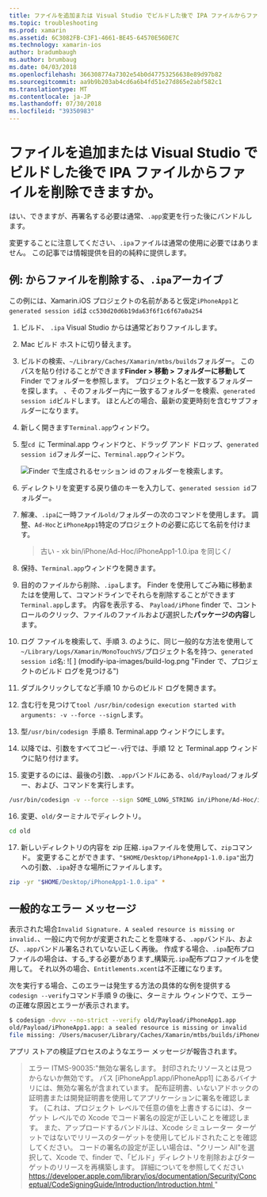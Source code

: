 ```yaml
---
title: ファイルを追加または Visual Studio でビルドした後で IPA ファイルからファイルを削除できますか。
ms.topic: troubleshooting
ms.prod: xamarin
ms.assetid: 6C3082FB-C3F1-4661-BE45-64570E56DE7C
ms.technology: xamarin-ios
author: bradumbaugh
ms.author: brumbaug
ms.date: 04/03/2018
ms.openlocfilehash: 366308774a7302e54b0d47753256638e89d97b82
ms.sourcegitcommit: aa9b9b203ab4cd6a6b4fd51e27d865e2abf582c1
ms.translationtype: MT
ms.contentlocale: ja-JP
ms.lasthandoff: 07/30/2018
ms.locfileid: "39350983"
---
```

# <a name="can-i-add-files-to-or-remove-files-from-an-ipa-file-after-building-it-in-visual-studio"></a>ファイルを追加または Visual Studio でビルドした後で IPA ファイルからファイルを削除できますか。

はい、できますが、再署名する必要は通常、`.app`変更を行った後にバンドルします。

変更することに注意してください、`.ipa`ファイルは通常の使用に必要ではありません。 この記事では情報提供を目的の純粋に提供します。

## <a name="example-removing-a-file-from-a-ipa-archive"></a>例: からファイルを削除する、`.ipa`アーカイブ

この例には、Xamarin.iOS プロジェクトの名前があると仮定`iPhoneApp1`と`generated session id`は `cc530d20d6b19da63f6f1c6f67a0a254`

1.  ビルド、 `.ipa` Visual Studio からは通常どおりファイルします。

2.  Mac ビルド ホストに切り替えます。

3.  ビルドの検索、`~/Library/Caches/Xamarin/mtbs/builds`フォルダー。 このパスを貼り付けることができます**Finder > 移動 > フォルダーに移動して**Finder でフォルダーを参照します。 プロジェクト名と一致するフォルダーを探します。 、そのフォルダー内に一致するフォルダーを検索、`generated session id`ビルドします。 ほとんどの場合、最新の変更時刻を含むサブフォルダーになります。

4.  新しく開きます`Terminal.app`ウィンドウ。

5.  型`cd `に Terminal.app ウィンドウと、ドラッグ アンド ドロップ、`generated session id`フォルダーに、`Terminal.app`ウィンドウ。

    ![](modify-ipa-images/session-id-folder.png "Finder で生成されるセッション id のフォルダーを検索します。")

6.  ディレクトリを変更する戻り値のキーを入力して、`generated session id`フォルダー。

7.  解凍、`.ipa`に一時ファイル`old/`フォルダーの次のコマンドを使用します。 調整、`Ad-Hoc`と`iPhoneApp1`特定のプロジェクトの必要に応じて名前を付けます。

    > 古い - xk bin/iPhone/Ad-Hoc/iPhoneApp1-1.0.ipa を同じく/

8.  保持、`Terminal.app`ウィンドウを開きます。

9.  目的のファイルから削除、`.ipa`します。 Finder を使用してごみ箱に移動またはを使用して、コマンドラインでそれらを削除することができます`Terminal.app`します。 内容を表示する、 `Payload/iPhone` finder で、コントロールのクリック、ファイルのファイルおよび選択した**パッケージの内容**します。

10.  ログ ファイルを検索して、手順 3. のように、同じ一般的な方法を使用して`~/Library/Logs/Xamarin/MonoTouchVS/`プロジェクト名を持つ、`generated session id`名: ![ ] (modify-ipa-images/build-log.png "Finder で、プロジェクトのビルド ログを見つける")

11.  ダブルクリックしてなど手順 10 からのビルド ログを開きます。

12.  含む行を見つけて`tool /usr/bin/codesign execution started with arguments: -v --force --sign`します。

13.  型`/usr/bin/codesign `手順 8. Terminal.app ウィンドウにします。

14.  以降では、引数をすべてコピー`-v`行では、手順 12 と Terminal.app ウィンドウに貼り付けます。

15.  変更するのには、最後の引数、`.app`バンドルにある、`old/Payload/`フォルダー、および、コマンドを実行します。

```bash
/usr/bin/codesign -v --force --sign SOME_LONG_STRING in/iPhone/Ad-Hoc/iPhoneApp1.app/ResourceRules.plist --entitlements obj/iPhone/Ad-Hoc/Entitlements.xcent old/Payload/iPhoneApp1.app
```

16.  変更、`old/`ターミナルでディレクトリ。

```bash
cd old
```

17.  新しいディレクトリの内容を zip 圧縮`.ipa`ファイルを使用して、`zip`コマンド。 変更することができます、`"$HOME/Desktop/iPhoneApp1-1.0.ipa"`出力への引数、`.ipa`好きな場所にファイルします。

```bash
zip -yr "$HOME/Desktop/iPhoneApp1-1.0.ipa" *
```

## <a name="common-error-messages"></a>一般的なエラー メッセージ

表示された場合`Invalid Signature. A sealed resource is missing or invalid.`、一般に内で何かが変更されたことを意味する、`.app`バンドル、および、`.app`バンドル署名されていない正しく再後。 作成する場合、`.ipa`配布プロファイルの場合は、する_する必要があります_構築元`.ipa`配布プロファイルを使用して。 それ以外の場合、`Entitlements.xcent`は不正確になります。

次を実行する場合、このエラーは発生する方法の具体的な例を提供する`codesign --verify`コマンド手順 9 の後に、ターミナル ウィンドウで、エラーの正確な原因とエラーが表示されます。

```bash
$ codesign -dvvv --no-strict --verify old/Payload/iPhoneApp1.app
old/Payload/iPhoneApp1.app: a sealed resource is missing or invalid
file missing: /Users/macuser/Library/Caches/Xamarin/mtbs/builds/iPhoneApp1/cc530d20d6b19da63f6f1c6f67a0a254/old/Payload/iPhoneApp1.app/MyFile.png
```

アプリ ストアの検証プロセスのようなエラー メッセージが報告されます。

> エラー ITMS-90035:"無効な署名します。 封印されたリソースとは見つからないか無効です。 パス [iPhoneApp1.app/iPhoneApp1] にあるバイナリには、無効な署名が含まれています。 配布証明書、いないアドホックの証明書または開発証明書を使用してアプリケーションに署名を確認します。 (これは、プロジェクト レベルで任意の値を上書きするには)、ターゲット レベルでの Xcode でコード署名の設定が正しいことを確認します。 また、アップロードするバンドルは、Xcode シミュレーター ターゲットではないでリリースのターゲットを使用してビルドされたことを確認してください。 コードの署名の設定が正しい場合は、"クリーン All"を選択して、Xcode で、finder で、「ビルド」ディレクトリを削除およびターゲットのリリースを再構築します。 詳細についてを参照してください[ https://developer.apple.com/library/ios/documentation/Security/Conceptual/CodeSigningGuide/Introduction/Introduction.html ](https://developer.apple.com/library/ios/documentation/Security/Conceptual/CodeSigningGuide/Introduction/Introduction.html)"
